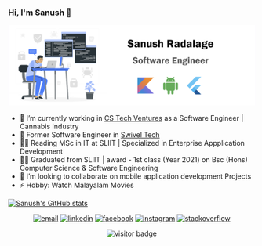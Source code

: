 ### Hi, I'm Sanush 👋

<p align="center">
  <img src="https://github.com/SanushRadalage/SanushRadalage/blob/master/intro.png">
</p>

- 👾 I’m currently working in [CS Tech Ventures](https://ceylonsolutions.com/) as a Software Engineer | Cannabis Industry
- 👾 Former Software Engineer in [Swivel Tech](https://swiveltech.io/)
- 👨‍🎓 Reading MSc in IT at SLIIT | Specialized in Enterprise Appplication Development
- 👨‍🎓 Graduated from SLIIT | award - 1st class (Year 2021) on Bsc (Hons) Computer Science & Software Engineering 
- 🎃 I’m looking to collaborate on mobile application development Projects
- ⚡ Hobby: Watch Malayalam Movies

[![Sanush's GitHub stats](https://github-readme-stats.vercel.app/api?username=SanushRadalage)](https://github.com/anuraghazra/github-readme-stats)

<p align="center">
  <a href="mailto:maleekasanush@gmail.com"><img src="https://img.icons8.com/color/96/000000/gmail.png" alt="email"/></a>
  <a href="https://www.linkedin.com/in/sanush-radalage"><img src="https://img.icons8.com/color/96/000000/linkedin.png" alt="linkedin"/></a>
  <a href="https://www.facebook.com/SanushRadalage"><img src="https://img.icons8.com/color/96/000000/facebook.png" alt="facebook"/></a>
  <a href="https://www.instagram.com/sanush_radalage"><img src="https://img.icons8.com/color/96/000000/instagram-new.png" alt="instagram"/></a>
  <a href="https://stackoverflow.com/users/11354766/sanush"><img src="https://img.icons8.com/color/96/000000/stackoverflow.png" alt="stackoverflow"/></a>
</p>

<p  align="center">
  <img src="https://visitor-badge.glitch.me/badge?page_id=SanushRadalage" alt="visitor badge"/>
</p>
